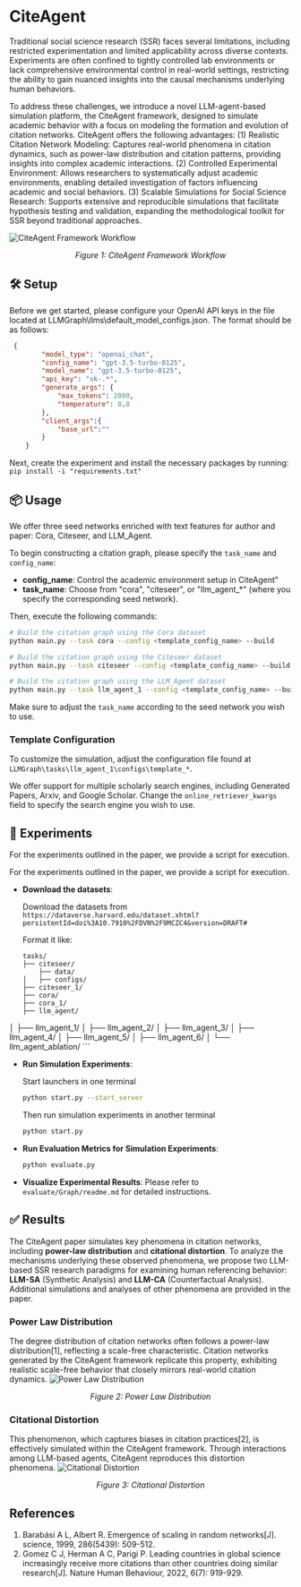 # CiteAgent 

Traditional social science research (SSR) faces several limitations, including restricted experimentation and limited applicability across diverse contexts. Experiments are often confined to tightly controlled lab environments or lack comprehensive environmental control in real-world settings, restricting the ability to gain nuanced insights into the causal mechanisms underlying human behaviors.

To address these challenges, we introduce a novel LLM-agent-based simulation platform, the CiteAgent framework, designed to simulate academic behavior with a focus on modeling the formation and evolution of citation networks. CiteAgent offers the following advantages:
(1) Realistic Citation Network Modeling: Captures real-world phenomena in citation dynamics, such as power-law distribution and citation patterns, providing insights into complex academic interactions.
(2) Controlled Experimental Environment: Allows researchers to systematically adjust academic environments, enabling detailed investigation of factors influencing academic and social behaviors.
(3) Scalable Simulations for Social Science Research: Supports extensive and reproducible simulations that facilitate hypothesis testing and validation, expanding the methodological toolkit for SSR beyond traditional approaches. 


![CiteAgent Framework Workflow](figures/framework.jpg)
<p align="center"><em>Figure 1: CiteAgent Framework Workflow</em></p>

## 🛠️ Setup
Before we get started, please configure your OpenAI API keys in the file located at LLMGraph\llms\default_model_configs.json. The format should be as follows:
```json
 {
        "model_type": "openai_chat",
        "config_name": "gpt-3.5-turbo-0125",
        "model_name": "gpt-3.5-turbo-0125",
        "api_key": "sk-.*",
        "generate_args": {
            "max_tokens": 2000,
            "temperature": 0.8
        },
        "client_args":{
            "base_url":""
        }
    }
```

Next, create the experiment and install the necessary packages by running:
    ```
    pip install -i "requirements.txt"
    ```

## 📦 Usage
We offer three seed networks enriched with text features for author and paper: Cora, Citeseer, and LLM_Agent.

To begin constructing a citation graph, please specify the `task_name` and `config_name`:

- **config_name**: Control the academic environment setup in CiteAgent"
- **task_name**: Choose from "cora", "citeseer", or "llm_agent_*" (where you specify the corresponding seed network).

Then, execute the following commands:

```bash
# Build the citation graph using the Cora dataset
python main.py --task cora --config <template_config_name> --build 

# Build the citation graph using the Citeseer dataset
python main.py --task citeseer --config <template_config_name> --build 

# Build the citation graph using the LLM_Agent dataset
python main.py --task llm_agent_1 --config <template_config_name> --build 
```

Make sure to adjust the `task_name` according to the seed network you wish to use.

### Template Configuration
To customize the simulation, adjust the configuration file found at `LLMGraph\tasks\llm_agent_1\configs\template_*`. 

We offer support for multiple scholarly search engines, including Generated Papers, Arxiv, and Google Scholar. Change the `online_retriever_kwargs` field to specify the search engine you wish to use.

## 🧪 Experiments

For the experiments outlined in the paper, we provide a script for execution.


For the experiments outlined in the paper, we provide a script for execution.
- **Download the datasets**:

    Download the datasets from `https://dataverse.harvard.edu/dataset.xhtml?persistentId=doi%3A10.7910%2FDVN%2F9MCZC4&version=DRAFT#`
    
    Format it like:
    ```
    tasks/
    ├── citeseer/
        ├── data/
    │   ├── configs/
    ├── citeseer_1/
    ├── cora/
    ├── cora_1/
    ├── llm_agent/
│   ├── llm_agent_1/
│   ├── llm_agent_2/
│   ├── llm_agent_3/
│   ├── llm_agent_4/
│   ├── llm_agent_5/
│   ├── llm_agent_6/
│   └── llm_agent_ablation/
    ```
- **Run Simulation Experiments**:

    Start launchers in one terminal
    ```bash
    python start.py --start_server
    ```

    Then run simulation experiments in another terminal
    ```bash
    python start.py 
    ```

- **Run Evaluation Metrics for Simulation Experiments**:
    ```bash
    python evaluate.py
    ```

- **Visualize Experimental Results**:
    Please refer to `evaluate/Graph/readme.md` for detailed instructions.


## ✅ Results
The CiteAgent paper simulates key phenomena in citation networks, including **power-law distribution** and **citational distortion**. To analyze the mechanisms underlying these observed phenomena, we propose two LLM-based SSR research paradigms for examining human referencing behavior: **LLM-SA** (Synthetic Analysis) and **LLM-CA** (Counterfactual Analysis). Additional simulations and analyses of other phenomena are provided in the paper.

### Power Law Distribution

The degree distribution of citation networks often follows a power-law distribution[1], reflecting a scale-free characteristic. Citation networks generated by the CiteAgent framework replicate this property, exhibiting realistic scale-free behavior that closely mirrors real-world citation dynamics.
![Power Law Distribution](figures/citation_degree_xmin1_all_1_page-0001.jpg)
<p align="center"><em>Figure 2: Power Law Distribution</em></p>

### Citational Distortion
This phenomenon, which captures biases in citation practices[2], is effectively simulated within the CiteAgent framework. Through interactions among LLM-based agents, CiteAgent reproduces this distortion phenomena.
![Citational Distortion](figures/beta_all_ols_2_page-0001.jpg)
<p align="center"><em>Figure 3: Citational Distortion</em></p>



<!-- ## Citation -->


## References
1. Barabási A L, Albert R. Emergence of scaling in random networks[J]. science, 1999, 286(5439): 509-512.
2. Gomez C J, Herman A C, Parigi P. Leading countries in global science increasingly receive more citations than other countries doing similar research[J]. Nature Human Behaviour, 2022, 6(7): 919-929.